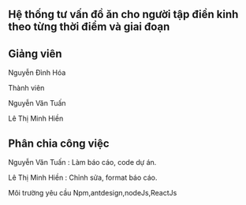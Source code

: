 <h2>Hệ thống tư vấn đồ ăn cho người tập điền kinh theo từng thời điểm và giai đoạn</h2>
<h2>Giảng viên</h2>
Nguyễn Đình Hóa
<p>Thành viên</p>
<p>Nguyễn Văn Tuấn</p>
<p>Lê Thị Minh Hiền</p>

<h2>Phân chia công việc</h2>
<p>Nguyễn Văn Tuấn : Làm báo cáo, code dự án. </p>
<p>Lê Thị Minh Hiền : Chỉnh sửa, format báo cáo.</p>

Môi trường yêu cầu
Npm,antdesign,nodeJs,ReactJs
